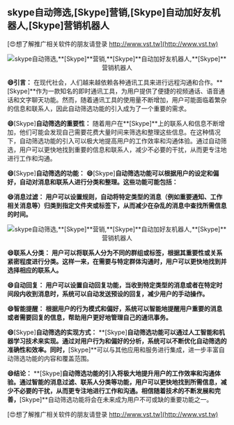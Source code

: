 ## **skype自动筛选,**[Skype]**营销,**[Skype]**自动加好友机器人,**[Skype]**营销机器人**

[😍想了解推广相关软件的朋友请登录 http://www.vst.tw](http://www.vst.tw)

 <center><img src="https://vst.tw/MP4/tuiguang/png/7.png" alt="skype自动筛选,**[Skype]**营销,**[Skype]**自动加好友机器人,**[Skype]**营销机器人"></center>

**😄引言：**
在现代社会，人们越来越依赖各种通讯工具来进行远程沟通和合作。**[Skype]**作为一款知名的即时通讯工具，为用户提供了便捷的视频通话、语音通话和文字聊天功能。然而，随着通讯工具的使用量不断增加，用户可能面临着繁杂的信息和联系人，因此自动筛选功能的引入成为了一个重要的需求。

**😄**[Skype]**自动筛选的重要性：**
随着用户在**[Skype]**上的联系人和信息不断增加，他们可能会发现自己需要花费大量时间来筛选和整理这些信息。在这种情况下，自动筛选功能的引入可以极大地提高用户的工作效率和沟通体验。通过自动筛选，用户可以更快地找到重要的信息和联系人，减少不必要的干扰，从而更专注地进行工作和沟通。

**😄**[Skype]**自动筛选的功能：**
**😄**[Skype]**自动筛选功能可以根据用户的设定和偏好，自动对消息和联系人进行分类和整理。这些功能可能包括：**

**😄消息过滤： 用户可以设置规则，自动将特定类型的消息（例如重要通知、工作相关消息等）归类到指定文件夹或标签下，从而减少在杂乱的消息中查找所需信息的时间。**

 <center><img src="https://vst.tw/MP4/tuiguang/png/4.png" alt="skype自动筛选,**[Skype]**营销,**[Skype]**自动加好友机器人,**[Skype]**营销机器人"></center>

**😄联系人分类： 用户可以将联系人分为不同的群组或标签，根据其重要性或关系紧密程度进行分类。这样一来，在需要与特定群体沟通时，用户可以更快地找到并选择相应的联系人。**

**😄自动回复： 用户可以设置自动回复功能，当收到特定类型的消息或者在特定时间段内收到消息时，系统可以自动发送预设的回复，减少用户的手动操作。**

**😄智能提醒： 根据用户的行为模式和偏好，系统可以智能地提醒用户重要的消息或者需要回复的信息，帮助用户更好地管理自己的通讯事务。**

**😄**[Skype]**自动筛选的实现方式：**
**[Skype]**自动筛选功能可以通过人工智能和机器学习技术来实现。通过对用户行为和偏好的分析，系统可以不断优化自动筛选的准确性和效率。同时，**[Skype]**可以与其他应用和服务进行集成，进一步丰富自动筛选功能的内容和覆盖范围。

**😄结论：**
**[Skype]**自动筛选功能的引入将极大地提升用户的工作效率和沟通体验。通过智能的消息过滤、联系人分类等功能，用户可以更快地找到所需信息，减少不必要的干扰，从而更专注地进行工作和沟通。相信随着技术的不断发展和完善，**[Skype]**自动筛选功能将会在未来成为用户不可或缺的重要功能之一。

[😍想了解推广相关软件的朋友请登录 http://www.vst.tw](http://www.vst.tw)



